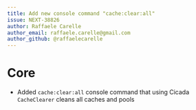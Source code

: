 ```yaml
---
title: Add new console command "cache:clear:all"
issue: NEXT-38826
author: Raffaele Carelle
author_email: raffaele.carelle@gmail.com
author_github: @raffaelecarelle
---
```

# Core
* Added `cache:clear:all` console command that using Cicada `CacheClearer` cleans all caches and pools
